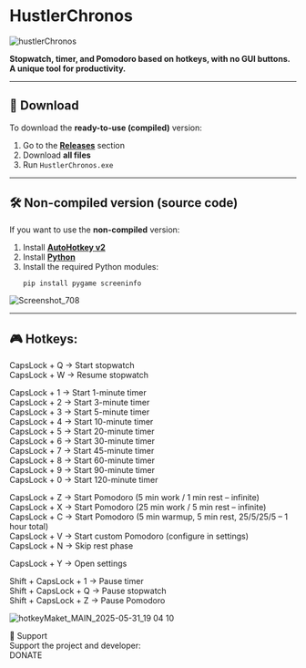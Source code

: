 # HustlerChronos
![hustlerChronos](https://github.com/user-attachments/assets/16ad28b8-e07c-46c5-9308-5245f3ee6759)

**Stopwatch, timer, and Pomodoro based on hotkeys, with no GUI buttons. A unique tool for productivity.**

---

## 🔽 Download

To download the **ready-to-use (compiled)** version:

1. Go to the [**Releases**](https://github.com/RomanScripts/HustlerChronos/releases) section  
2. Download **all files**  
3. Run `HustlerChronos.exe`

---

## 🛠️ Non-compiled version (source code)

If you want to use the **non-compiled** version:

1. Install [**AutoHotkey v2**](https://www.autohotkey.com/)
2. Install [**Python**](https://www.python.org/)
3. Install the required Python modules:
   ```bash
   pip install pygame screeninfo


![Screenshot_708](https://github.com/user-attachments/assets/b2683745-9337-4028-82a8-8aed6d774cae)

---


## 🎮 Hotkeys:

CapsLock + Q       → Start stopwatch  
CapsLock + W       → Resume stopwatch  

CapsLock + 1       → Start 1-minute timer  
CapsLock + 2       → Start 3-minute timer  
CapsLock + 3       → Start 5-minute timer  
CapsLock + 4       → Start 10-minute timer  
CapsLock + 5       → Start 20-minute timer  
CapsLock + 6       → Start 30-minute timer  
CapsLock + 7       → Start 45-minute timer  
CapsLock + 8       → Start 60-minute timer  
CapsLock + 9       → Start 90-minute timer  
CapsLock + 0       → Start 120-minute timer  

CapsLock + Z       → Start Pomodoro (5 min work / 1 min rest – infinite)  
CapsLock + X       → Start Pomodoro (25 min work / 5 min rest – infinite)  
CapsLock + C       → Start Pomodoro (5 min warmup, 5 min rest, 25/5/25/5 – 1 hour total)  
CapsLock + V       → Start custom Pomodoro (configure in settings)  
CapsLock + N       → Skip rest phase  

CapsLock + Y       → Open settings  

Shift + CapsLock + 1       → Pause timer  
Shift + CapsLock + Q       → Pause stopwatch  
Shift + CapsLock + Z       → Pause Pomodoro  



![hotkeyMaket_MAIN_2025-05-31_19 04 10](https://github.com/user-attachments/assets/faffdfa7-eba0-405e-81d9-a242cfa61c9b)



  
🙌 Support  
Support the project and developer:  
DONATE  
